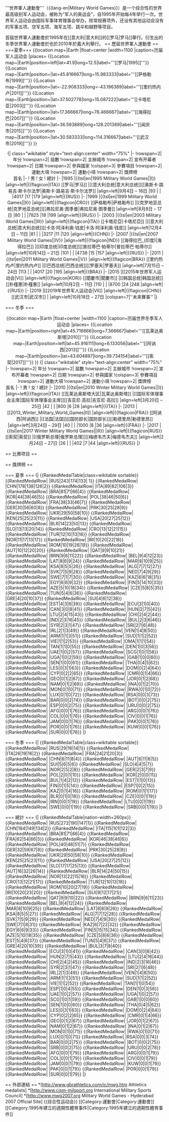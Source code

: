 '''世界軍人運動會'''（{{lang-en|Military World Games}}）是一个综合性的世界最高级别军人运动会，被称为“军人的奥运会”，自1995年开始每4年举行一次。世界军人运动会由国际军事体育理事会举办，除常规赛项外，还设有其他运动会没有的军事五项、空军五项、海军五项、跳伞和越野等项目。

首屆世界軍人運動會於1995年在[[意大利|意大利]]的[[罗马|罗马]]舉行。衍生出的冬季世界軍人運動會於也於2010年於義大利舉行。
== 歷屆世界軍人運動會 ==
===夏季===
{{location map+|Earth
|float=center
|width=1100
|caption=历届军人运动会
|places=
{{Location map~|Earth|position=left|lat=41.9|long=12.5|label='''[[罗马|1995]]'''}}
{{Location map~|Earth|position=|lat=45.816667|long=15.983333|label='''[[萨格勒布|1999]]'''}}
{{Location map~|Earth|position=|lat=-22.908333|long=-43.196389|label='''[[里约热内卢|2011]]'''}}
{{Location map~|Earth|position=|lat=37.502778|long=15.087222|label='''[[卡塔尼亚|2003]]'''}}
{{Location map~|Earth|position=|lat=17.366667|long=78.466667|label='''[[海得拉巴|2007]]'''}}
{{Location map~|Earth|position=|lat=36.593889|long=128.201389|label='''[[闻庆市|2015]]'''}}
{{Location map~|Earth|position=|lat=30.583333|long=114.316667|label='''[[武汉市|2019]]'''}}
}}
<center>
{| class="wikitable" style="text-align:center" width="75%"
|-
!rowspan=2| 年分
!rowspan=2| 屆數
!rowspan=2| 主辦城市
!rowspan=2| 宣布开幕者
!rowspan=2| 日期
!rowspan=2| 參與國家
!colspan=3| 參賽項目
!rowspan=2| 運動大項
!rowspan=2| 運動小項
!rowspan=2| 獎牌榜<br>首名
|-
! 男
! 女
! 總計
|-
|1995
|{{tsl|en|1995 Military World Games||I}}
|align=left|{{flagicon|ITA}} [[罗马|罗马]]
|[[意大利总统|意大利总统]][[奥斯卡·路易吉·斯卡尔法罗|奥斯卡·路易吉·斯卡尔法罗]]
|align=left|9月4日 – 16日
|93
|
|
|4017
|17
|179
|align=left|{{RUS}}
|-
|1999
|{{tsl|en|1999 Military World Games||II}}
|align=left|{{flagicon|CRO}} [[萨格勒布|萨格勒布]]
|[[克罗地亚总统|克罗地亚总统]][[弗拉尼奥·图季曼|弗拉尼奥·图季曼]]
|align=left|8月8日 – 17日
|80
|
|
|7825
|18
|199
|align=left|{{RUS}}
|-
|2003
|{{tsl|en|2003 Military World Games||III}}
|align=left|{{flagicon|ITA}} [[卡塔尼亞|卡塔尼亞]]
|[[意大利总统|意大利总统]][[卡洛·阿泽利奥·钱皮|卡洛·阿泽利奥·钱皮]]
|align=left|12月4日 – 11日
|81
|
|
|3217
|11
|120
|align=left|{{CHN}}
|-
|2007
|{{tsl|en|2007 Military World Games||IV}}
|align=left|{{flagicon|IND}} [[海得拉巴_(印度)|海得拉巴]]
|[[印度总统|印度总统]][[普拉蒂巴·帕蒂尔|普拉蒂巴·帕蒂尔]]
|align=left|10月14日 – 21日
|101
|
|
|4738
|15
|157
|align=left|{{RUS}}
|-
|2011
|{{tsl|en|2011 Military World Games||V}}
|align=left|{{flagicon|BRA}} [[里约热内卢|里约热内卢]]
|[[巴西总统|巴西总统]][[罗塞夫|罗塞夫]]
|align=left|7月15日 – 24日
|113
|
|
|4017
|20
|195
|align=left|{{BRA}}
|-
|2015
|[[2015年世界军人运动会|VI]]
|align=left|{{flagicon|KOR}} [[聞慶市|聞慶市]]
|[[韩国总统|韩国总统]][[朴槿惠|朴槿惠]]
|align=left|10月2日 – 11日
|110
|
|
|8700
|24
|248
|align=left|{{RUS}}
|-
|2019
|[[2019年世界军人运动会|VII]]
|align=left|{{flagicon|CHN}} [[武汉市|武汉市]]
|
|align=left|10月18日 – 27日
|colspan=7|''未來賽事''
|}
</center>

=== 冬季 ===
<center>
{{location map+|Earth
|float=center
|width=1100
|caption=历届世界冬季军人运动会
|places=
{{Location map~|Earth|position=right|lat=45.716666|long=7.366667|label='''[[瓦莱达奥斯塔|2010]]'''}}
{{Location map~|Earth|position=left|lat=45.916111|long=6.133056|label='''[[阿讷西|2013]]'''}}
{{Location map~|Earth|position=|lat=43.604897|long=39.734154|label='''[[索契|2017]]'''}}
}}
{| class="wikitable" style="text-align:center" width="75%"
|-
!rowspan=2| 年分
!rowspan=2| 屆數
!rowspan=2| 主辦城市
!rowspan=2| 宣布开幕者
!rowspan=2| 日期
!rowspan=2| 參與國家
!colspan=3| 參賽項目
!rowspan=2| 運動大項
!rowspan=2| 運動小項
!rowspan=2| 獎牌榜<br>首名
|-
! 男
! 女
! 總計
|-
|2010
|{{tsl|en|2010 Winter Military World Games||I}}
|align=left|{{flagicon|ITA}} [[瓦莱达奥斯塔大区|瓦莱达奥斯塔]]
|[[国际军体理事会主席|国际军体理事会主席]][[吉亚尼·高拉|吉亚尼·高拉]]
|align=left|3月20日 – 25日
|42
|
|
|800
|6
|28
|align=left|{{ITA}}
|-
|2013
|[[2013_Winter_Military_World_Games|II]]
|align=left|{{flagicon|FRA}} [[阿讷西|阿讷西]]
|[[法国|法国]][[国防部长|国防部长]][[勒德里昂|勒德里昂]]
|align=left|3月24日 – 29日
|40
|
|
|1000
|8
|36
|align=left|{{FRA}}
|-
|2017
|{{tsl|en|2017 Winter Military World Games||III}}
|align=left|{{flagicon|RUS}} [[索契|索契]]
|[[俄罗斯总理|俄罗斯总理]][[梅德韦杰夫|梅德韦杰夫]]
|align=left|2月24日 – 27日
|26
|
|
|402
|7
|44
|align=left|{{RUS}}
|}
</center>

== 比赛项目 ==

== 獎牌榜 ==

=== 夏季 ===
{| {{RankedMedalTable|class=wikitable sortable}}
{{RankedMedalRow|  |RUS|243|174|133| 1}}
{{RankedMedalRow|  |CHN|178|138|126|2}}
{{RankedMedalRow|  |ITA|89|82|106|3}}
{{RankedMedalRow|  |BRA|81|71|66|4}}
{{RankedMedalRow|  |KOR|44|38|46|5}}
{{RankedMedalRow|  |POL|38|46|50|6}}
{{RankedMedalRow|  |FRA|38|33|46|7}}
{{RankedMedalRow|  |GER|30|56|60|8}}
{{RankedMedalRow|  |PRK|30|25|28|9}}
{{RankedMedalRow|  |UKR|29|50|58|10}}
{{RankedMedalRow|  |KEN|25|25|23|11}}
{{RankedMedalRow|  |USA|20|27|25|12}}
{{RankedMedalRow|  |BLR|14|23|50|13}}
{{RankedMedalRow|  |SLO|13|13|20|14}}
{{RankedMedalRow|  |CRO|13|12|21|15}}
{{RankedMedalRow|  |TUR|12|10|13|16}}
{{RankedMedalRow|  |NOR|11|17|13|17}}
{{RankedMedalRow|  |IRI|10|20|22|18}}
{{RankedMedalRow|  |ROM|10|19|26|19}}
{{RankedMedalRow|  |AUT|10|12|20|20}}
{{RankedMedalRow|  |QAT|9|9|10|21}}
{{RankedMedalRow|  |BRN|9|6|11|22}}
{{RankedMedalRow|  |BEL|9|4|12|23}}
{{RankedMedalRow|  |LAT|8|6|9|24}}
{{RankedMedalRow|  |MAR|8|10|9|25}}
{{RankedMedalRow|  |KSA|8|5|5|26}}
{{RankedMedalRow|  |ALG|7|7|12|27}}
{{RankedMedalRow|  |SVK|7|5|9|28}}
{{RankedMedalRow|  |NED|7|4|9|29}}
{{RankedMedalRow|  |SWE|7|1|7|30}}
{{RankedMedalRow|  |KAZ|6|6|18|31}}
{{RankedMedalRow|  |EGY|6|6|9|32}}
{{RankedMedalRow|  |FIN|5|14|10|33}}
{{RankedMedalRow|  |AZE|5|10|18|34}}
{{RankedMedalRow|  |CZE|5|8|5|35}}
{{RankedMedalRow|  |TUN|5|4|6|36}}
{{RankedMedalRow|  |GRE|4|20|10|37}}
{{RankedMedalRow|  |SUI|4|6|12|38}}
{{RankedMedalRow|  |EST|4|3|6|39}}
{{RankedMedalRow|  |ECU|3|1|0|40}}
{{RankedMedalRow|  |CAN|3|0|8|41}}
{{RankedMedalRow|  |HUN|2|7|5|42}}
{{RankedMedalRow|  |LTU|2|4|15|43}}
{{RankedMedalRow|  |CHI|2|4|2|44}}
{{RankedMedalRow|  |IND|2|3|16|45}}
{{RankedMedalRow|  |BUL|2|3|6|46}}
{{RankedMedalRow|  |SYR|2|3|1|47}}
{{RankedMedalRow|  |SRI|2|1|6|48}}
{{RankedMedalRow|  |IRL|2|1|3|49}}
{{RankedMedalRow|  |VEN|1|4|8|50}}
{{RankedMedalRow|  |ARM|1|1|3|51}}
{{RankedMedalRow|  |SUD|1|1|2|52}}
{{RankedMedalRow|  |VIE|1|1|2|53}}
{{RankedMedalRow|  |OMA|1|1|1|54}}
{{RankedMedalRow|  |TAN|1|1|0|55}}
{{RankedMedalRow|  |DEN|1|0|3|56}}
{{RankedMedalRow|  |UAE|1|0|2|57}}
{{RankedMedalRow|  |SCG|1|0|1|58}}
{{RankedMedalRow|  |UGA|1|0|2|59}}
{{RankedMedalRow|  |GAB|1|0|0|60}}
{{RankedMedalRow|  |SEN|1|0|0|61}}
{{RankedMedalRow|  |THA|0|4|5|62}}
{{RankedMedalRow|  |LES|0|3|1|63}}
{{RankedMedalRow|  |DOM|0|2|4|64}}
{{RankedMedalRow|  |CYP|0|2|2|65}}
{{RankedMedalRow|  |CMR|0|1|4|66}}
{{RankedMedalRow|  |GEO|0|1|2|67}}
{{RankedMedalRow|  |JOR|0|1|2|68}}
{{RankedMedalRow|  |NAM|0|1|2|69}}
{{RankedMedalRow|  |INA|0|1|2|70}}
{{RankedMedalRow|  |MON|0|1|0|71}}
{{RankedMedalRow|  |RWA|0|1|0|72}}
{{RankedMedalRow|  |LUX|0|1|0|72}}
{{RankedMedalRow|  |RSA|0|0|3|73}}
{{RankedMedalRow|  |BAR|0|0|2|74}}
{{RankedMedalRow|  |BOT|0|0|2|75}}
{{RankedMedalRow|  |ESP|0|0|2|75}}
{{RankedMedalRow|  |URU|0|0|2|75}}
{{RankedMedalRow|  |AFG|0|0|1|76}}
{{RankedMedalRow|  |ARG|0|0|1|76}}
{{RankedMedalRow|  |COL|0|0|1|76}}
{{RankedMedalRow|  |CIV|0|0|1|76}}
{{RankedMedalRow|  |JAM|0|0|1|76}}
{{RankedMedalRow|  |PAK|0|0|1|76}}
{{RankedMedalRow|  |POR|0|0|1|76}}
{{RankedMedalRow|  |KUW|0|0|1|76}}
{{RankedMedalRow|  |SUR|0|0|1|76}}
|}

=== 冬季 ===
{| {{RankedMedalTable|class=wikitable sortable}}
{{RankedMedalRow|  |RUS|29|16|14|1}}
{{RankedMedalRow|  |ITA|26|19|16|2}}
{{RankedMedalRow|  |FRA|24|21|20|3}}
{{RankedMedalRow|  |CHN|6|11|8|4}}
{{RankedMedalRow|  |AUT|6|11|6|5}}
{{RankedMedalRow|  |SUI|5|6|5|6}}
{{RankedMedalRow|  |SLO|4|4|5|7}}
{{RankedMedalRow|  |NOR|2|5|2|8}}
{{RankedMedalRow|  |GER|2|3|7|9}}
{{RankedMedalRow|  |POL|2|0|1|10}}
{{RankedMedalRow|  |KOR|2|0|0|11}}
{{RankedMedalRow|  |BUL|1|4|2|12}}
{{RankedMedalRow|  |EST|1|1|0|13}}
{{RankedMedalRow|  |FIN|0|1|5|14}}
{{RankedMedalRow|  |ESP|1|0|2|15}}
{{RankedMedalRow|  |KAZ|0|1|4|16}}
{{RankedMedalRow|  |ROM|0|1|1|17}}
{{RankedMedalRow|  |BLR|0|1|0|18}}
{{RankedMedalRow|  |CZE|0|0|1|19}}
{{RankedMedalRow|  |IRN|0|0|1|19}}
{{RankedMedalRow|  |LTU|0|0|1|19}}
{{RankedMedalRow|  |SWE|0|0|1|19}}
{{RankedMedalRow|  |SRB|0|0|1|19}}
|}

=== 總計 ===
{| {{RankedMedalTable|nation-width=260px}}
{{RankedMedalRow|  |RUS|272|190|147|1}}
{{RankedMedalRow|  |CHN|184|149|134|2}}
{{RankedMedalRow|  |ITA|115|101|122|3}}
{{RankedMedalRow|  |BRA|81|71|66|4}}
{{RankedMedalRow|  |FRA|62|54|66|5}}
{{RankedMedalRow|  |KOR|46|38|46|6}}
{{RankedMedalRow|  |POL|40|46|51|7}}
{{RankedMedalRow|  |GER|32|59|67|8}}
{{RankedMedalRow|  |PRK|30|25|28|9}}
{{RankedMedalRow|  |UKR|29|50|58|10}}
{{RankedMedalRow|  |KEN|25|25|23|11}}
{{RankedMedalRow|  |USA|20|27|25|12}}
{{RankedMedalRow|  |SLO|17|17|25|13}}
{{RankedMedalRow|  |AUT|16|32|26|14}}
{{RankedMedalRow|  |BLR|14|24|50|15}}
{{RankedMedalRow|  |NOR|13|22|15|16}}
{{RankedMedalRow|  |CRO|13|12|21|17}}
{{RankedMedalRow|  |TUR|12|10|13|18}}
{{RankedMedalRow|  |ROM|10|20|27|19}}
{{RankedMedalRow|  |IRI|10|20|23|20}}
{{RankedMedalRow|  |SUI|9|12|17|21}}
{{RankedMedalRow|  |QAT|9|9|10|22}}
{{RankedMedalRow|  |BRN|9|6|11|23}}
{{RankedMedalRow|  |BEL|9|4|12|24}}
{{RankedMedalRow|  |MAR|8|10|9|25}}
{{RankedMedalRow|  |LAT|8|6|9|26}}
{{RankedMedalRow|  |KSA|8|5|5|27}}
{{RankedMedalRow|  |ALG|7|7|12|28}}
{{RankedMedalRow|  |SVK|7|5|9|29}}
{{RankedMedalRow|  |NED|7|4|9|30}}
{{RankedMedalRow|  |SWE|7|1|8|31}}
{{RankedMedalRow|  |KAZ|6|7|22|32}}
{{RankedMedalRow|  |EGY|6|6|9|33}}
{{RankedMedalRow|  |FIN|5|15|15|34}}
{{RankedMedalRow|  |AZE|5|10|18|35}}
{{RankedMedalRow|  |CZE|5|8|6|36}}
{{RankedMedalRow|  |EST|5|4|6|37}}
{{RankedMedalRow|  |TUN|5|4|6|37}}
{{RankedMedalRow|  |GRE|4|20|10|39}}
{{RankedMedalRow|  |BUL|3|7|8|40}}
{{RankedMedalRow|  |ECU|3|1|0|41}}
{{RankedMedalRow|  |CAN|3|0|8|42}}
{{RankedMedalRow|  |HUN|2|7|5|43}}
{{RankedMedalRow|  |LTU|2|4|16|44}}
{{RankedMedalRow|  |CHI|2|4|2|45}}
{{RankedMedalRow|  |IND|2|3|16|46}}
{{RankedMedalRow|  |SYR|2|3|1|47}}
{{RankedMedalRow|  |SRI|2|1|6|48}}
{{RankedMedalRow|  |IRL|2|1|3|49}}
{{RankedMedalRow|  |VEN|1|4|8|50}}
{{RankedMedalRow|  |ARM|1|1|3|51}}
{{RankedMedalRow|  |SUD|1|1|2|52}}
{{RankedMedalRow|  |VIE|1|1|2|52}}
{{RankedMedalRow|  |TAN|1|1|0|54}}
{{RankedMedalRow|  |ESP|1|0|4|55}}
{{RankedMedalRow|  |DEN|1|0|3|56}}
{{RankedMedalRow|  |UAE|1|0|2|57}}
{{RankedMedalRow|  |UGA|1|0|2|57}}
{{RankedMedalRow|  |SCG|1|0|1|59}}
{{RankedMedalRow|  |GAB|1|0|0|60}}
{{RankedMedalRow|  |SEN|1|0|0|60}}
{{RankedMedalRow|  |THA|0|4|5|62}}
{{RankedMedalRow|  |LES|0|3|1|63}}
{{RankedMedalRow|  |DOM|0|2|4|64}}
{{RankedMedalRow|  |CYP|0|2|2|65}}
{{RankedMedalRow|  |CMR|0|1|4|66}}
{{RankedMedalRow|  |GEO|0|1|2|67}}
{{RankedMedalRow|  |JOR|0|1|2|67}}
{{RankedMedalRow|  |NAM|0|1|2|67}}
{{RankedMedalRow|  |INA|0|1|2|67}}
{{RankedMedalRow|  |MON|0|1|0|71}}
{{RankedMedalRow|  |RWA|0|1|0|71}}
{{RankedMedalRow|  |LUX|0|1|0|71}}
{{RankedMedalRow|  |RSA|0|0|3|74}}
{{RankedMedalRow|  |BAR|0|0|2|75}}
{{RankedMedalRow|  |BOT|0|0|2|75}}
{{RankedMedalRow|  |SRB|0|0|2|75}}
{{RankedMedalRow|  |URU|0|0|2|78}}
{{RankedMedalRow|  |AFG|0|0|1|79}}
{{RankedMedalRow|  |ARG|0|0|1|79}}
{{RankedMedalRow|  |COL|0|0|1|79}}
{{RankedMedalRow|  |CIV|0|0|1|79}}
{{RankedMedalRow|  |JAM|0|0|1|79}}
{{RankedMedalRow|  |KUW|0|0|1|79}}
{{RankedMedalRow|  |PAK|0|0|1|79}}
{{RankedMedalRow|  |POR|0|0|1|79}}
{{RankedMedalRow|  |SUR|0|0|1|79}}
|}

== 外部連結 ==
*[http://www.gbrathletics.com/ic/mwg.htm Athletics medalists]
*[http://www.cism-milsport.org International Military Sports Council]
*[http://www.mwg2007.org Military World Games - Hyderabad 2007 Official Site]
{{综合性运动会}}
[[Category:運動會|Category:運動會]]
[[Category:1995年建立的週期性體育事件|Category:1995年建立的週期性體育事件]]